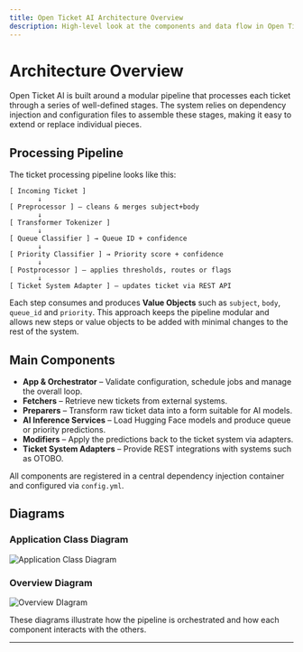 ```yaml
---
title: Open Ticket AI Architecture Overview
description: High-level look at the components and data flow in Open Ticket AI.
---
```


# Architecture Overview

Open Ticket AI is built around a modular pipeline that processes each ticket through a series of well-defined stages. The system relies on dependency injection and configuration files to assemble these stages, making it easy to extend or replace individual pieces.

## Processing Pipeline

The ticket processing pipeline looks like this:

```
[ Incoming Ticket ]
       ↓
[ Preprocessor ] — cleans & merges subject+body
       ↓
[ Transformer Tokenizer ]
       ↓
[ Queue Classifier ] → Queue ID + confidence
       ↓
[ Priority Classifier ] → Priority score + confidence
       ↓
[ Postprocessor ] — applies thresholds, routes or flags
       ↓
[ Ticket System Adapter ] — updates ticket via REST API
```

Each step consumes and produces **Value Objects** such as `subject`, `body`, `queue_id` and `priority`. This approach keeps the pipeline modular and allows new steps or value objects to be added with minimal changes to the rest of the system.

## Main Components

- **App & Orchestrator** – Validate configuration, schedule jobs and manage the overall loop.
- **Fetchers** – Retrieve new tickets from external systems.
- **Preparers** – Transform raw ticket data into a form suitable for AI models.
- **AI Inference Services** – Load Hugging Face models and produce queue or priority predictions.
- **Modifiers** – Apply the predictions back to the ticket system via adapters.
- **Ticket System Adapters** – Provide REST integrations with systems such as OTOBO.

All components are registered in a central dependency injection container and configured via `config.yml`.

## Diagrams

### Application Class Diagram
![Application Class Diagram](../../public/images/application_class_diagram.png)

### Overview Diagram
![Overview DIagram](../../public/images/overview.png)

These diagrams illustrate how the pipeline is orchestrated and how each component interacts with the others.

---
